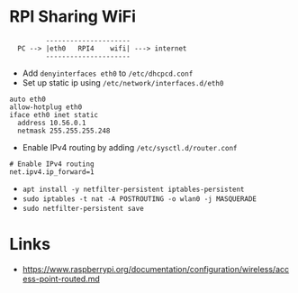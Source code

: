 # RPI Sharing WiFi
```
         ---------------------
  PC --> |eth0   RPI4    wifi| ---> internet
         ---------------------
```

* Add `denyinterfaces eth0` to `/etc/dhcpcd.conf`
* Set up static ip using `/etc/network/interfaces.d/eth0`
```
auto eth0
allow-hotplug eth0
iface eth0 inet static
  address 10.56.0.1
  netmask 255.255.255.248
```
* Enable IPv4 routing by adding `/etc/sysctl.d/router.conf`
```
# Enable IPv4 routing
net.ipv4.ip_forward=1
```

* `apt install -y netfilter-persistent iptables-persistent`
* `sudo iptables -t nat -A POSTROUTING -o wlan0 -j MASQUERADE`
* `sudo netfilter-persistent save`





# Links
* https://www.raspberrypi.org/documentation/configuration/wireless/access-point-routed.md
